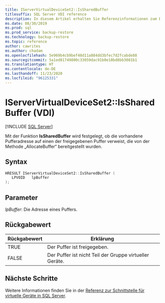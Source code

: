 ```yaml
---
title: IServerVirtualDeviceSet2::IsSharedBuffer
titlesuffix: SQL Server VDI reference
description: In diesem Artikel erhalten Sie Referenzinformationen zum Befehl „IServerVirtualDeviceSet2::IsSharedBuffer“.
ms.date: 08/30/2019
ms.prod: sql
ms.prod_service: backup-restore
ms.technology: backup-restore
ms.topic: reference
author: cawrites
ms.author: chadam
ms.openlocfilehash: 5e969b4cb9bef48d11a884dd3bfec7d2fcabde88
ms.sourcegitcommit: 5a1ed81749800c33059dac91b0e18bd8bb3081b1
ms.translationtype: HT
ms.contentlocale: de-DE
ms.lasthandoff: 11/23/2020
ms.locfileid: "96125331"
---
```

# <a name="iservervirtualdeviceset2issharedbuffer-vdi"></a>IServerVirtualDeviceSet2::IsSharedBuffer (VDI)

[!INCLUDE [SQL Server](../../../includes/applies-to-version/sqlserver.md)]

Mit der Funktion **IsSharedBuffer** wird festgelegt, ob die vorhandene Pufferadresse auf einen der freigegebenen Puffer verweist, die von der Methode „AllocateBuffer“ bereitgestellt wurden.

## <a name="syntax"></a>Syntax

```c
HRESULT IServerVirtualDeviceSet2::IsSharedBuffer (
   LPVOID   lpBuffer
);
```

## <a name="parameters"></a>Parameter

*lpBuffer*: Die Adresse eines Puffers.

## <a name="return-value"></a>Rückgabewert

|Rückgabewert | Erklärung |
|---|---|
| TRUE | Der Puffer ist freigegeben. |
| FALSE | Der Puffer ist nicht Teil der Gruppe virtueller Geräte. |

## <a name="next-steps"></a>Nächste Schritte

Weitere Informationen finden Sie in der [Referenz zur Schnittstelle für virtuelle Geräte in SQL Server](reference-virtual-device-interface.md).